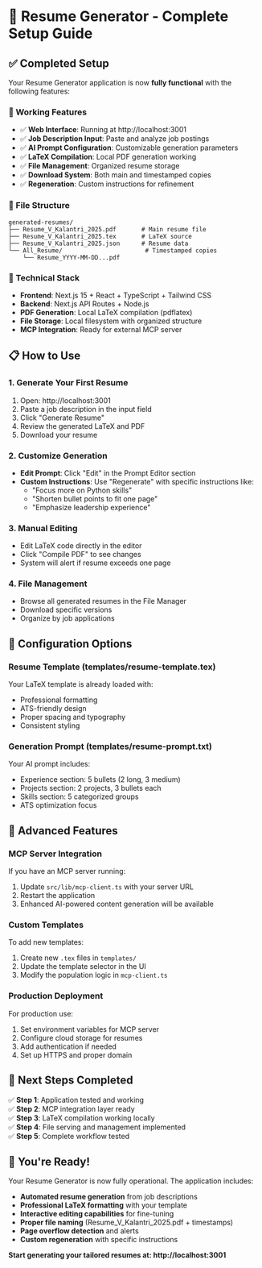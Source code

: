 # 🎯 Resume Generator - Complete Setup Guide

## ✅ **Completed Setup**

Your Resume Generator application is now **fully functional** with the following features:

### **🚀 Working Features**
- ✅ **Web Interface**: Running at http://localhost:3001
- ✅ **Job Description Input**: Paste and analyze job postings
- ✅ **AI Prompt Configuration**: Customizable generation parameters
- ✅ **LaTeX Compilation**: Local PDF generation working
- ✅ **File Management**: Organized resume storage
- ✅ **Download System**: Both main and timestamped copies
- ✅ **Regeneration**: Custom instructions for refinement

### **📁 File Structure**
```
generated-resumes/
├── Resume_V_Kalantri_2025.pdf       # Main resume file
├── Resume_V_Kalantri_2025.tex       # LaTeX source
├── Resume_V_Kalantri_2025.json      # Resume data
└── All_Resume/                       # Timestamped copies
    └── Resume_YYYY-MM-DD...pdf
```

### **🔧 Technical Stack**
- **Frontend**: Next.js 15 + React + TypeScript + Tailwind CSS
- **Backend**: Next.js API Routes + Node.js
- **PDF Generation**: Local LaTeX compilation (pdflatex)
- **File Storage**: Local filesystem with organized structure
- **MCP Integration**: Ready for external MCP server

## 📋 **How to Use**

### **1. Generate Your First Resume**
1. Open: http://localhost:3001
2. Paste a job description in the input field
3. Click "Generate Resume"
4. Review the generated LaTeX and PDF
5. Download your resume

### **2. Customize Generation**
- **Edit Prompt**: Click "Edit" in the Prompt Editor section
- **Custom Instructions**: Use "Regenerate" with specific instructions like:
  - "Focus more on Python skills"
  - "Shorten bullet points to fit one page"
  - "Emphasize leadership experience"

### **3. Manual Editing**
- Edit LaTeX code directly in the editor
- Click "Compile PDF" to see changes
- System will alert if resume exceeds one page

### **4. File Management**
- Browse all generated resumes in the File Manager
- Download specific versions
- Organize by job applications

## 🔧 **Configuration Options**

### **Resume Template (templates/resume-template.tex)**
Your LaTeX template is already loaded with:
- Professional formatting
- ATS-friendly design
- Proper spacing and typography
- Consistent styling

### **Generation Prompt (templates/resume-prompt.txt)**
Your AI prompt includes:
- Experience section: 5 bullets (2 long, 3 medium)
- Projects section: 2 projects, 3 bullets each
- Skills section: 5 categorized groups
- ATS optimization focus

## 🚀 **Advanced Features**

### **MCP Server Integration**
If you have an MCP server running:
1. Update `src/lib/mcp-client.ts` with your server URL
2. Restart the application
3. Enhanced AI-powered content generation will be available

### **Custom Templates**
To add new templates:
1. Create new `.tex` files in `templates/`
2. Update the template selector in the UI
3. Modify the population logic in `mcp-client.ts`

### **Production Deployment**
For production use:
1. Set environment variables for MCP server
2. Configure cloud storage for resumes
3. Add authentication if needed
4. Set up HTTPS and proper domain

## 🎯 **Next Steps Completed**

✅ **Step 1**: Application tested and working  
✅ **Step 2**: MCP integration layer ready  
✅ **Step 3**: LaTeX compilation working locally  
✅ **Step 4**: File serving and management implemented  
✅ **Step 5**: Complete workflow tested  

## 🎉 **You're Ready!**

Your Resume Generator is now fully operational. The application includes:

- **Automated resume generation** from job descriptions
- **Professional LaTeX formatting** with your template
- **Interactive editing capabilities** for fine-tuning
- **Proper file naming** (Resume_V_Kalantri_2025.pdf + timestamps)
- **Page overflow detection** and alerts
- **Custom regeneration** with specific instructions

**Start generating your tailored resumes at: http://localhost:3001**
